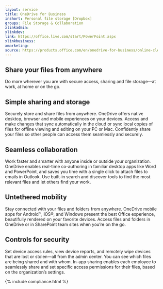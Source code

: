 ```yaml
---
layout: service
title: OneDrive for Business
inshort: Personal file storage [Dropbox]
groups: File Storage & Collaboration
xlinkadmin: 
xlinkdev: 
link: https://office.live.com/start/PowerPoint.aspx
xlinkbusiness: 
xmarketing: 
source: https://products.office.com/en/onedrive-for-business/online-cloud-storage
---
```


## Share your files from anywhere 
Do more wherever you are with secure access, sharing and file storage—at work, at home or on the go. 

## Simple sharing and storage
Securely store and share files from anywhere. OneDrive offers native desktop, browser and mobile experiences on your devices. Access and make changes that sync automatically in the cloud or sync local copies of files for offline viewing and editing on your PC or Mac. Confidently share your files so other people can access them seamlessly and securely. 

## Seamless collaboration
Work faster and smarter with anyone inside or outside your organization. OneDrive enables real-time co-authoring in familiar desktop apps like Word and PowerPoint, and saves you time with a single click to attach files to emails in Outlook. Use built-in search and discover tools to find the most relevant files and let others find your work. 

## Untethered mobility
Stay connected with your files and folders from anywhere. OneDrive mobile apps for Android™, iOS®, and Windows present the best Office experience, beautifully rendered on your favorite devices. Access files and folders in OneDrive or in SharePoint team sites when you’re on the go. 

## Controls for security
Set device access rules, view device reports, and remotely wipe devices that are lost or stolen—all from the admin center. You can see which files are being shared and with whom. In-app sharing enables each employee to seamlessly share and set specific access permissions for their files, based on the organization’s settings. 


{% include compliance.html %}